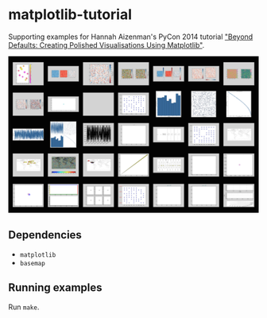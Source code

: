 # matplotlib-tutorial

Supporting examples for Hannah Aizenman's PyCon 2014 tutorial ["Beyond Defaults: Creating Polished Visualisations Using Matplotlib"](https://us.pycon.org/2014/schedule/presentation/66/).

<img src="https://raw.githubusercontent.com/larsyencken/matplotlib-tutorial/master/collage.png">

## Dependencies

- `matplotlib`
- `basemap`

## Running examples

Run `make`.
